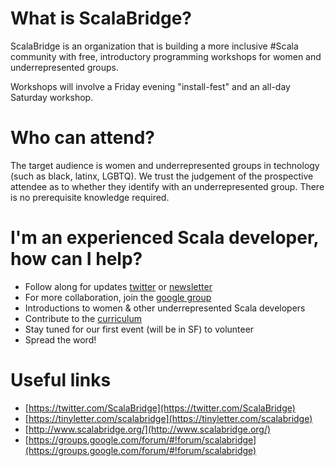 # What is ScalaBridge?

ScalaBridge is an organization that is building a more inclusive #Scala community with free, introductory programming workshops for women and underrepresented groups. 

Workshops will involve a Friday evening "install-fest" and an all-day Saturday workshop.

# Who can attend?

The target audience is women and underrepresented groups in technology (such as black, latinx, LGBTQ). We trust the judgement of the prospective attendee as to whether they identify with an underrepresented group. There is no prerequisite knowledge required.

# I'm an experienced Scala developer, how can I help?

* Follow along for updates [twitter](https://twitter.com/ScalaBridge) or [newsletter](https://tinyletter.com/scalabridge)
* For more collaboration, join the [google group](https://groups.google.com/forum/#!forum/scalabridge)
* Introductions to women & other underrepresented Scala developers
* Contribute to the [curriculum](https://github.com/scalabridge/curriculum/issues)
* Stay tuned for our first event (will be in SF) to volunteer
* Spread the word!

# Useful links
* [https://twitter.com/ScalaBridge](https://twitter.com/ScalaBridge)
* [https://tinyletter.com/scalabridge](https://tinyletter.com/scalabridge)
* [http://www.scalabridge.org/](http://www.scalabridge.org/)
* [https://groups.google.com/forum/#!forum/scalabridge](https://groups.google.com/forum/#!forum/scalabridge)
